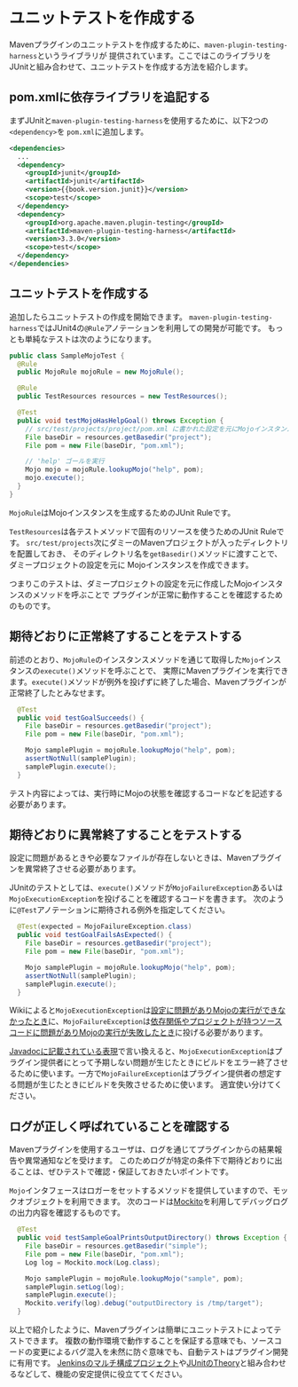 # ユニットテストを作成する

Mavenプラグインのユニットテストを作成するために、`maven-plugin-testing-harness`というライブラリが
提供されています。ここではこのライブラリをJUnitと組み合わせて、ユニットテストを作成する方法を紹介します。


## pom.xmlに依存ライブラリを追記する

まずJUnitと`maven-plugin-testing-harness`を使用するために、以下2つの`<dependency>`を
`pom.xml`に追加します。

```xml
<dependencies>
  ...
  <dependency>
    <groupId>junit</groupId>
    <artifactId>junit</artifactId>
    <version>{{book.version.junit}}</version>
    <scope>test</scope>
  </dependency>
  <dependency>
    <groupId>org.apache.maven.plugin-testing</groupId>
    <artifactId>maven-plugin-testing-harness</artifactId>
    <version>3.3.0</version>
    <scope>test</scope>
  </dependency>
</dependencies>
```

## ユニットテストを作成する

追加したらユニットテストの作成を開始できます。
`maven-plugin-testing-harness`ではJUnit4の`@Rule`アノテーションを利用しての開発が可能です。
もっとも単純なテストは次のようになります。

```java
public class SampleMojoTest {
  @Rule
  public MojoRule mojoRule = new MojoRule();

  @Rule
  public TestResources resources = new TestResources();

  @Test
  public void testMojoHasHelpGoal() throws Exception {
    // src/test/projects/project/pom.xml に書かれた設定を元にMojoインスタンスを作成
    File baseDir = resources.getBasedir("project");
    File pom = new File(baseDir, "pom.xml");

    // 'help' ゴールを実行
    Mojo mojo = mojoRule.lookupMojo("help", pom);
    mojo.execute();
  }
}
```

`MojoRule`はMojoインスタンスを生成するためのJUnit Ruleです。

`TestResources`は各テストメソッドで固有のリソースを使うためのJUnit Ruleです。
`src/test/projects`次にダミーのMavenプロジェクトが入ったディレクトリを配置しておき、
そのディレクトリ名を`getBasedir()`メソッドに渡すことで、ダミープロジェクトの設定を元に
Mojoインスタンスを作成できます。

つまりこのテストは、ダミープロジェクトの設定を元に作成したMojoインスタンスのメソッドを呼ぶことで
プラグインが正常に動作することを確認するためのものです。


## 期待どおりに正常終了することをテストする

前述のとおり、`MojoRule`のインスタンスメソッドを通じて取得した`Mojo`インスタンスの`execute()`メソッドを呼ぶことで、
実際にMavenプラグインを実行できます。`execute()`メソッドが例外を投げずに終了した場合、Mavenプラグインが
正常終了したとみなせます。

```java
  @Test
  public void testGoalSucceeds() {
    File baseDir = resources.getBasedir("project");
    File pom = new File(baseDir, "pom.xml");

    Mojo samplePlugin = mojoRule.lookupMojo("help", pom);
    assertNotNull(samplePlugin);
    samplePlugin.execute();
  }
```

テスト内容によっては、実行時にMojoの状態を確認するコードなどを記述する必要があります。

## 期待どおりに異常終了することをテストする

設定に問題があるときや必要なファイルが存在しないときは、Mavenプラグインを異常終了させる必要があります。

JUnitのテストとしては、`execute()`メソッドが`MojoFailureException`あるいは`MojoExecutionException`を投げることを確認するコードを書きます。
次のように`@Test`アノテーションに期待される例外を指定してください。

```java
  @Test(expected = MojoFailureException.class)
  public void testGoalFailsAsExpected() {
    File baseDir = resources.getBasedir("project");
    File pom = new File(baseDir, "pom.xml");

    Mojo samplePlugin = mojoRule.lookupMojo("help", pom);
    assertNotNull(samplePlugin);
    samplePlugin.execute();
  }
```

Wikiによると`MojoExecutionException`は[設定に問題がありMojoの実行ができなかったとき](https://cwiki.apache.org/confluence/display/MAVEN/MojoExecutionException)に、`MojoFailureException`は[依存関係やプロジェクトが持つソースコードに問題がありMojoの実行が失敗したとき](https://cwiki.apache.org/confluence/display/MAVEN/MojoFailureException)に投げる必要があります。

[Javadocに記載されている表現](http://maven.apache.org/ref/{{book.version.maven}}/maven-plugin-api/apidocs/org/apache/maven/plugin/Mojo.html#execute%28%29)で言い換えると、`MojoExecutionException`はプラグイン提供者にとって予期しない問題が生じたときにビルドをエラー終了させるために使います。一方で`MojoFailureException`はプラグイン提供者の想定する問題が生じたときにビルドを失敗させるために使います。
適宜使い分けてください。


## ログが正しく呼ばれていることを確認する

Mavenプラグインを使用するユーザは、ログを通じてプラグインからの結果報告や異常通知などを受けます。
このためログが特定の条件下で期待どおりに出ることは、ぜひテストで確認・保証しておきたいポイントです。

`Mojo`インタフェースはロガーをセットするメソッドを提供していますので、モックオブジェクトを利用できます。
次のコードは[Mockito](https://github.com/mockito/mockito)を利用してデバッグログの出力内容を確認するものです。

```java
  @Test
  public void testSampleGoalPrintsOutputDirectory() throws Exception {
    File baseDir = resources.getBasedir("simple");
    File pom = new File(baseDir, "pom.xml");
    Log log = Mockito.mock(Log.class);

    Mojo samplePlugin = mojoRule.lookupMojo("sample", pom);
    samplePlugin.setLog(log);
    samplePlugin.execute();
    Mockito.verify(log).debug("outputDirectory is /tmp/target");
  }
```

以上で紹介したように、Mavenプラグインは簡単にユニットテストによってテストできます。
複数の動作環境で動作することを保証する意味でも、ソースコードの変更によるバグ混入を未然に防ぐ意味でも、自動テストはプラグイン開発に有用です。
[Jenkinsのマルチ構成プロジェクト](https://wiki.jenkins-ci.org/display/JA/Building+a+matrix+project)や[JUnitのTheory](https://github.com/junit-team/junit/wiki/Theories)と組み合わせるなどして、機能の安定提供に役立ててください。
